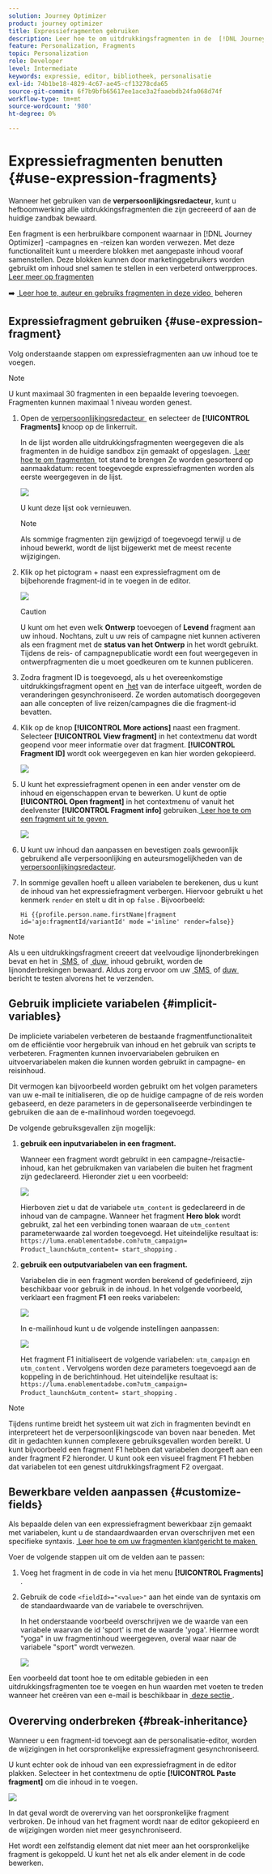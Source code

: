 ```yaml
---
solution: Journey Optimizer
product: journey optimizer
title: Expressiefragmenten gebruiken
description: Leer hoe te om uitdrukkingsfragmenten in de  [!DNL Journey Optimizer]  verpersoonlijkingsredacteur te gebruiken.
feature: Personalization, Fragments
topic: Personalization
role: Developer
level: Intermediate
keywords: expressie, editor, bibliotheek, personalisatie
exl-id: 74b1be18-4829-4c67-ae45-cf13278cda65
source-git-commit: 6f7b9bfb65617ee1ace3a2faaebdb24fa068d74f
workflow-type: tm+mt
source-wordcount: '980'
ht-degree: 0%

---
```


# Expressiefragmenten benutten {#use-expression-fragments}

Wanneer het gebruiken van de **verpersoonlijkingsredacteur**, kunt u hefboomwerking alle uitdrukkingsfragmenten die zijn gecreeerd of aan de huidige zandbak bewaard.

Een fragment is een herbruikbare component waarnaar in [!DNL Journey Optimizer] -campagnes en -reizen kan worden verwezen. Met deze functionaliteit kunt u meerdere blokken met aangepaste inhoud vooraf samenstellen. Deze blokken kunnen door marketinggebruikers worden gebruikt om inhoud snel samen te stellen in een verbeterd ontwerpproces. [&#x200B; Leer meer op fragmenten &#x200B;](../content-management/fragments.md)

➡️ [&#x200B; Leer hoe te, auteur en gebruiks fragmenten in deze video &#x200B;](../content-management/fragments.md#video-fragments) beheren

## Expressiefragment gebruiken {#use-expression-fragment}

Volg onderstaande stappen om expressiefragmenten aan uw inhoud toe te voegen.

>[!NOTE]
>
>U kunt maximaal 30 fragmenten in een bepaalde levering toevoegen. Fragmenten kunnen maximaal 1 niveau worden genest.

1. Open de [&#x200B; verpersoonlijkingsredacteur &#x200B;](personalization-build-expressions.md) en selecteer de **[!UICONTROL Fragments]** knoop op de linkerruit.

   In de lijst worden alle uitdrukkingsfragmenten weergegeven die als fragmenten in de huidige sandbox zijn gemaakt of opgeslagen. [&#x200B; Leer hoe te om fragmenten &#x200B;](../content-management/create-fragments.md) tot stand te brengen
Ze worden gesorteerd op aanmaakdatum: recent toegevoegde expressiefragmenten worden als eerste weergegeven in de lijst.

   ![](assets/expression-fragments-pane.png)

   U kunt deze lijst ook vernieuwen.

   >[!NOTE]
   >
   >Als sommige fragmenten zijn gewijzigd of toegevoegd terwijl u de inhoud bewerkt, wordt de lijst bijgewerkt met de meest recente wijzigingen.

1. Klik op het pictogram + naast een expressiefragment om de bijbehorende fragment-id in te voegen in de editor.

   ![](assets/expression-fragment-add.png)

   >[!CAUTION]
   >
   >U kunt om het even welk **Ontwerp** toevoegen of **Levend** fragment aan uw inhoud. Nochtans, zult u uw reis of campagne niet kunnen activeren als een fragment met de **status van het Ontwerp** in het wordt gebruikt. Tijdens de reis- of campagnepublicatie wordt een fout weergegeven in ontwerpfragmenten die u moet goedkeuren om te kunnen publiceren.

1. Zodra fragment ID is toegevoegd, als u het overeenkomstige uitdrukkingsfragment opent en [&#x200B; het &#x200B;](../content-management/manage-fragments.md#edit-fragments) van de interface uitgeeft, worden de veranderingen gesynchroniseerd. Ze worden automatisch doorgegeven aan alle concepten of live reizen/campagnes die die fragment-id bevatten.

1. Klik op de knop **[!UICONTROL More actions]** naast een fragment. Selecteer **[!UICONTROL View fragment]** in het contextmenu dat wordt geopend voor meer informatie over dat fragment. **[!UICONTROL Fragment ID]** wordt ook weergegeven en kan hier worden gekopieerd.

   ![](assets/expression-fragment-view.png)

1. U kunt het expressiefragment openen in een ander venster om de inhoud en eigenschappen ervan te bewerken. U kunt de optie **[!UICONTROL Open fragment]** in het contextmenu of vanuit het deelvenster **[!UICONTROL Fragment info]** gebruiken. [&#x200B; Leer hoe te om een fragment uit te geven &#x200B;](../content-management/manage-fragments.md#edit-fragments)

   ![](assets/expression-fragment-open.png)

1. U kunt uw inhoud dan aanpassen en bevestigen zoals gewoonlijk gebruikend alle verpersoonlijking en auteursmogelijkheden van de [&#x200B; verpersoonlijkingsredacteur &#x200B;](personalization-build-expressions.md).

1. In sommige gevallen hoeft u alleen variabelen te berekenen, dus u kunt de inhoud van het expressiefragment verbergen. Hiervoor gebruikt u het kenmerk `render` en stelt u dit in op `false` . Bijvoorbeeld:

   ```
   Hi {{profile.person.name.firstName|fragment id='ajo:fragmentId/variantId' mode ='inline' render=false}}
   ```

>[!NOTE]
>
>Als u een uitdrukkingsfragment creeert dat veelvoudige lijnonderbrekingen bevat en het in [&#x200B; SMS &#x200B;](../sms/create-sms.md#sms-content) of [&#x200B; duw &#x200B;](../push/design-push.md) inhoud gebruikt, worden de lijnonderbrekingen bewaard. Aldus zorg ervoor om uw [&#x200B; SMS &#x200B;](../sms/send-sms.md) of [&#x200B; duw &#x200B;](../push/send-push.md) bericht te testen alvorens het te verzenden.

## Gebruik impliciete variabelen {#implicit-variables}

De impliciete variabelen verbeteren de bestaande fragmentfunctionaliteit om de efficiëntie voor hergebruik van inhoud en het gebruik van scripts te verbeteren. Fragmenten kunnen invoervariabelen gebruiken en uitvoervariabelen maken die kunnen worden gebruikt in campagne- en reisinhoud.

Dit vermogen kan bijvoorbeeld worden gebruikt om het volgen parameters van uw e-mail te initialiseren, die op de huidige campagne of de reis worden gebaseerd, en deze parameters in de gepersonaliseerde verbindingen te gebruiken die aan de e-mailinhoud worden toegevoegd.

De volgende gebruiksgevallen zijn mogelijk:

1. **gebruik een inputvariabelen in een fragment.**

   Wanneer een fragment wordt gebruikt in een campagne-/reisactie-inhoud, kan het gebruikmaken van variabelen die buiten het fragment zijn gedeclareerd. Hieronder ziet u een voorbeeld:

   ![](../personalization/assets/variable-in-a-fragment.png)

   Hierboven ziet u dat de variabele `utm_content` is gedeclareerd in de inhoud van de campagne. Wanneer het fragment **Hero blok** wordt gebruikt, zal het een verbinding tonen waaraan de `utm_content` parameterwaarde zal worden toegevoegd. Het uiteindelijke resultaat is: `https://luma.enablementadobe.com?utm_campaign= Product_launch&utm_content= start_shopping` .

1. **gebruik een outputvariabelen van een fragment.**

   Variabelen die in een fragment worden berekend of gedefinieerd, zijn beschikbaar voor gebruik in de inhoud. In het volgende voorbeeld, verklaart een fragment **F1** een reeks variabelen:

   ![](../personalization/assets/personalize-with-variables.png)

   In e-mailinhoud kunt u de volgende instellingen aanpassen:

   ![](../personalization/assets/use-fragment-variable.png)

   Het fragment F1 initialiseert de volgende variabelen: `utm_campaign` en `utm_content` . Vervolgens worden deze parameters toegevoegd aan de koppeling in de berichtinhoud. Het uiteindelijke resultaat is: `https://luma.enablementadobe.com?utm_campaign= Product_launch&utm_content= start_shopping` .

>[!NOTE]
>
>Tijdens runtime breidt het systeem uit wat zich in fragmenten bevindt en interpreteert het de verpersoonlijkingscode van boven naar beneden. Met dit in gedachten kunnen complexere gebruiksgevallen worden bereikt. U kunt bijvoorbeeld een fragment F1 hebben dat variabelen doorgeeft aan een ander fragment F2 hieronder. U kunt ook een visueel fragment F1 hebben dat variabelen tot een genest uitdrukkingsfragment F2 overgaat.


## Bewerkbare velden aanpassen {#customize-fields}

Als bepaalde delen van een expressiefragment bewerkbaar zijn gemaakt met variabelen, kunt u de standaardwaarden ervan overschrijven met een specifieke syntaxis. [&#x200B; Leer hoe te om uw fragmenten klantgericht te maken &#x200B;](../content-management/customizable-fragments.md)

Voer de volgende stappen uit om de velden aan te passen:

1. Voeg het fragment in de code in via het menu **[!UICONTROL Fragments]** .

1. Gebruik de code `<fieldId>="<value>"` aan het einde van de syntaxis om de standaardwaarde van de variabele te overschrijven.

   In het onderstaande voorbeeld overschrijven we de waarde van een variabele waarvan de id &#39;sport&#39; is met de waarde &#39;yoga&#39;. Hiermee wordt &quot;yoga&quot; in uw fragmentinhoud weergegeven, overal waar naar de variabele &quot;sport&quot; wordt verwezen.

   ![](../content-management/assets/fragment-expression-use.png)

Een voorbeeld dat toont hoe te om editable gebieden in een uitdrukkingsfragmenten toe te voegen en hun waarden met voeten te treden wanneer het creëren van een e-mail is beschikbaar in [&#x200B; deze sectie &#x200B;](../content-management/customizable-fragments.md#example).

## Overerving onderbreken {#break-inheritance}

Wanneer u een fragment-id toevoegt aan de personalisatie-editor, worden de wijzigingen in het oorspronkelijke expressiefragment gesynchroniseerd.

U kunt echter ook de inhoud van een expressiefragment in de editor plakken. Selecteer in het contextmenu de optie **[!UICONTROL Paste fragment]** om die inhoud in te voegen.

![](assets/expression-fragment-paste.png)

In dat geval wordt de overerving van het oorspronkelijke fragment verbroken. De inhoud van het fragment wordt naar de editor gekopieerd en de wijzigingen worden niet meer gesynchroniseerd.

Het wordt een zelfstandig element dat niet meer aan het oorspronkelijke fragment is gekoppeld. U kunt het net als elk ander element in de code bewerken.

